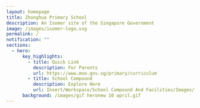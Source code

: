 ```yaml
---
layout: homepage
title: Zhonghua Primary School
description: An Isomer site of the Singapore Government
image: /images/isomer-logo.svg
permalink: /
notification: ""
sections:
  - hero:
      key_highlights:
        - title: Quick Link
          description: For Parents
          url: https://www.moe.gov.sg/primary/curriculum
        - title: School Compound
          description: Explore Here
          url: Insert/Workspace/School Compound And Facilities/Images/
      background: /images/gif heronew 10 april.gif
---
```

